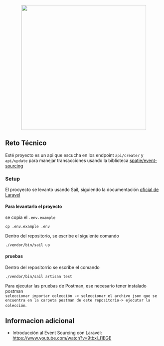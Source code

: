 <p align="center"><a href="https://laravel.com" target="_blank"><img src="https://raw.githubusercontent.com/laravel/art/master/logo-lockup/5%20SVG/2%20CMYK/1%20Full%20Color/laravel-logolockup-cmyk-red.svg" width="400"></a></p>

## Reto Técnico 

Esté proyecto es un api que escucha en los endpoint `api/create/` y `api/update` para manejar transacciones usando la biblioteca 
[spatie/event-sourcing](https://spatie.be/docs/laravel-event-sourcing/v7/introduction)

### Setup

El prooyecto se levanto usando Sail, siguiendo la documentación [oficial de Laravel](https://laravel.com/docs/9.x/sail#main-content)

#### Para levantarlo el proyecto

se copia el `.env.example`
```
cp .env.example .env
```

Dentro del repositorio, se escribe el siguiente comando
```
./vendor/bin/sail up
```

####  pruebas  
Dentro del repositorrio se escribe el comando
```
./vendor/bin/sail artisan test
```


Para ejecutar las pruebas de Postman, ese necesario tener instalado postman  
`seleccionar importar colección -> seleccionar el archivo json que se encuentra en la carpeta postman de este repositorio-> ejecutar la colección`.



## Informacion adicional

- Introducción al Event Sourcing con Laravel: https://www.youtube.com/watch?v=9tbxl_I1EGE
